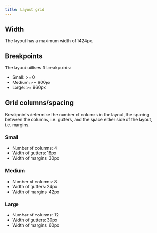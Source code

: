 ```yaml
---
title: Layout grid
---
```


## Width

The layout has a maximum width of 1424px.

## Breakpoints
    
The layout utilises 3 breakpoints:

- Small: >= 0
- Medium: >= 600px
- Large: >= 960px

## Grid columns/spacing

Breakpoints determine the number of columns in the layout, the spacing between the columns, 
i.e. gutters, and the space either side of the layout, i.e. margins.

### Small

- Number of columns: 4
- Width of gutters: 18px
- Width of margins: 30px

### Medium

- Number of columns: 8
- Width of gutters: 24px
- Width of margins: 42px

### Large
- Number of columns: 12
- Width of gutters: 30px
- Width of margins: 60px
